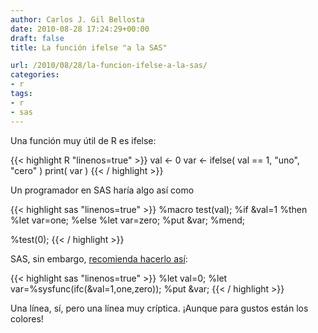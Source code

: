 ```yaml
---
author: Carlos J. Gil Bellosta
date: 2010-08-28 17:24:29+00:00
draft: false
title: La función ifelse "a la SAS"

url: /2010/08/28/la-funcion-ifelse-a-la-sas/
categories:
- r
tags:
- r
- sas
---
```


Una función muy útil de R es ifelse:

{{< highlight R "linenos=true" >}}
val <- 0
var <- ifelse( val == 1, "uno", "cero" )
print( var )
{{< / highlight >}}



Un programador en SAS haría algo así como

{{< highlight sas "linenos=true" >}}
%macro test(val);
    %if &val=1 %then %let var=one;
    %else %let var=zero;
    %put &var;
%mend;

%test(0);
{{< / highlight >}}



SAS, sin embargo, [recomienda hacerlo así](http://support.sas.com/kb/40/271.html):

{{< highlight sas "linenos=true" >}}
%let val=0;
%let var=%sysfunc(ifc(&val=1,one,zero));
%put &var;
{{< / highlight >}}


Una línea, sí, pero una línea muy críptica. ¡Aunque para gustos están los colores!
